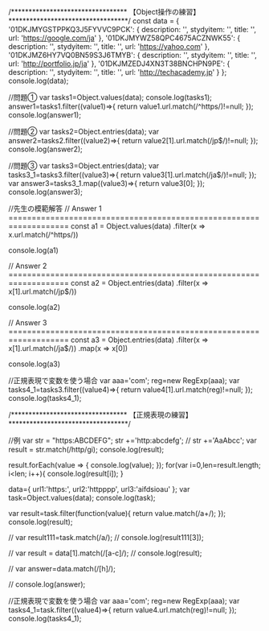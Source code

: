/*********************************
【Object操作の練習】
**********************************/
const data = {
  '01DKJMYGSTPPKQ3J5FYVVC9PCK': {
      description: '<DUMMY>',
      stydyitem: '<DUMMY>',
      title: '<DUMMY>',
      url: 'https://google.com/ja'
  },
  '01DKJMYWZ58QPC4675ACZNWK55': {
      description: '<DUMMY>',
      stydyitem: '<DUMMY>',
      title: '<DUMMY>',
      url: 'https://yahoo.com'
  },
  '01DKJMZ6HY7VQ0BN59S3J6TMYB': {
      description: '<DUMMY>',
      stydyitem: '<DUMMY>',
      title: '<DUMMY>',
      url: 'http://portfolio.jp/ja'
  },
  '01DKJMZEDJ4XN3T38BNCHPN9PE': {
      description: '<DUMMY>',
      stydyitem: '<DUMMY>',
      title: '<DUMMY>',
      url: 'http://techacademy.jp'
  }
};
console.log(data);

//問題①
var tasks1=Object.values(data);
console.log(tasks1);
answer1=tasks1.filter((value1)=>{
  return value1.url.match(/^https/)!=null;
});
console.log(answer1);

//問題②
var tasks2=Object.entries(data);
var answer2=tasks2.filter((value2)=>{
  return value2[1].url.match(/jp$/)!=null;
});
console.log(answer2);

//問題③
var tasks3=Object.entries(data);
var tasks3_1=tasks3.filter((value3)=>{
  return value3[1].url.match(/ja$/)!=null;
});
var answer3=tasks3_1.map((value3)=>{
  return value3[0];
});
console.log(answer3);

//先生の模範解答
// Answer 1 ===================================================================
const a1 = Object.values(data)
    .filter(x => x.url.match(/^https/))

console.log(a1)

// Answer 2 ===================================================================
const a2 = Object.entries(data)
    .filter(x => x[1].url.match(/jp$/))

console.log(a2)

// Answer 3 ===================================================================
const a3 = Object.entries(data)
    .filter(x => x[1].url.match(/ja$/))
    .map(x => x[0])

console.log(a3)


//正規表現で変数を使う場合
var aaa='com';
reg=new RegExp(aaa);
var tasks4_1=tasks3.filter((value4)=>{
  return value4[1].url.match(reg)!=null;
});
console.log(tasks4_1);

/*********************************
【正規表現の練習】
**********************************/

//例
var str = "https:ABCDEFG";
str +='http:abcdefg';
// str +='AaAbcc';
var result = str.match(/http/gi);
console.log(result);

result.forEach(value => {
  console.log(value);
});
for(var i=0,len=result.length; i<len; i++){
  console.log(result[i]);
}

data={
  url1:'https:',
  url2:'httpppp',
  url3:'aifdsioau'
};
var task=Object.values(data);
console.log(task);

var result=task.filter(function(value){
  return value.match(/a+/);
});
console.log(result);

// var result111=task.match(/a/);
// console.log(result111[3]);

// var result = data[1].match(/[a-c]/);
// console.log(result);



// var answer=data.match(/[h]/);

// console.log(answer);

//正規表現で変数を使う場合
var aaa='com';
reg=new RegExp(aaa);
var tasks4_1=task.filter((value4)=>{
  return value4.url.match(reg)!=null;
});
console.log(tasks4_1);